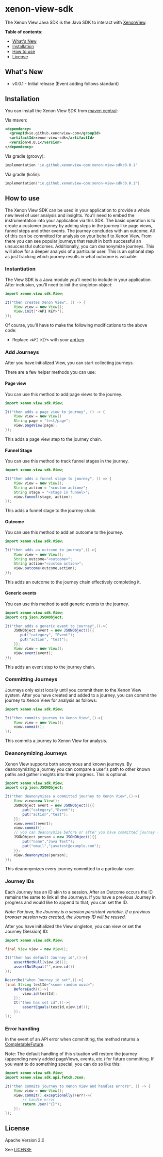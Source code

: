 # xenon-view-sdk
The Xenon View Java SDK is the Java SDK to interact with [XenonView](https://xenonview.com).

**Table of contents:**

* [What's New](#whats-new)
* [Installation](#installation)
* [How to use](#how-to-use)
* [License](#license)

## <a name="whats-new"></a>
## What's New
* v0.0.1 - Initial release (Event adding follows standard)


## <a name="installation"></a>
## Installation

You can install the Xenon View SDK from [maven central](https://search.maven.org/artifact/io.github.xenonview-com/xenon-view-sdk/0.0.1/jar):

Via maven:
```xml
<dependency>
  <groupId>io.github.xenonview-com</groupId>
  <artifactId>xenon-view-sdk</artifactId>
  <version>0.0.1</version>
</dependency>
```

Via gradle (groovy):
```groovy
implementation 'io.github.xenonview-com:xenon-view-sdk:0.0.1'
```

Via gradle (kolin):
```kotlin
implementation("io.github.xenonview-com:xenon-view-sdk:0.0.1")
```
## <a name="how-to-use"></a>
## How to use

The Xenon View SDK can be used in your application to provide a whole new level of user analysis and insights. You'll need to embed the instrumentation into your application via this SDK. The basic operation is to create a customer journey by adding steps in the journey like page views, funnel steps and other events. The journey concludes with an outcome. All of this can be committed for analysis on your behalf to Xenon View. From there you can see popular journeys that result in both successful an unsuccessful outcomes. Additionally, you can deanonymize journeys. This will allow for a deeper analysis of a particular user. This is an optional step as just tracking which journey results in what outcome is valuable.

### Instantiation
The View SDK is a Java module you'll need to include in your application. After inclusion, you'll need to init the singleton object:

```java
import xenon.view.sdk.View;

It("then creates Xenon View", () -> {
    View view = new View();
    View.init('<API KEY>');
});
```
Of course, you'll have to make the following modifications to the above code:
- Replace `<API KEY>` with your [api key](https://xenonview.com/api-get)

### Add Journeys
After you have initialized View, you can start collecting journeys.

There are a few helper methods you can use:

#### Page view
You can use this method to add page views to the journey.

```java
import xenon.view.sdk.View;

It("then adds a page view to journey", () -> {
    View view = new View()
    String page = "test/page";
    view.pageView(page);
});
```
This adds a page view step to the journey chain.


#### Funnel Stage
You can use this method to track funnel stages in the journey.

```java
import xenon.view.sdk.View;

It("then adds a funnel stage to journey", () => {
    View view = new View();
    String action = "<custom action>";
    String stage = "<stage in funnel>";
    view.funnel(stage, action);
});
```
This adds a funnel stage to the journey chain.

#### Outcome
You can use this method to add an outcome to the journey.

```java
import xenon.view.sdk.View;

It("then adds an outcome to journey",()->{
    View view = new View();
    String outcome="<outcome>";
    String action="<custom action>";
    view.outcome(outcome,action);
});
```
This adds an outcome to the journey chain effectively completing it.



#### Generic events
You can use this method to add generic events to the journey.

```java
import xenon.view.sdk.View;
import org.json.JSONObject;

It("then adds a generic event to journey",()->{
    JSONObject event = new JSONObject(){{
       put("category", "Event");
       put("action", "test");
    }};  
    View view = new View();    
    view.event(event);
});
```
This adds an event step to the journey chain.

### Committing Journeys

Journeys only exist locally until you commit them to the Xenon View system. After you have created and added to a journey, you can commit the journey to Xenon View for analysis as follows:

```java
import xenon.view.sdk.View;

It("then commits journey to Xenon View",()->{
    View view = new View();
    view.commit();
});
```
This commits a journey to Xenon View for analysis.

### Deanonymizing Journeys

Xenon View supports both anonymous and known journeys. By deanonymizing a journey you can compare a user's path to other known paths and gather insights into their progress. This is optional.

```java
import xenon.view.sdk.View;
import org.json.JSONObject;

It("then deanonymizes a committed journey to Xenon View",()->{
    View view=new View();
    JSONObject event = new JSONObject(){{
        put("category","Event");
        put("action","test");
    }};
    view.event(event);
    view.commit();
    // you can deanonymize before or after you have committed journey (in this case after):
    JSONObject person = new JSONObject(){{
        put("name","Java Test");
        put("email","javatest@example.com");
    }};
    view.deanonymize(person);
});
```
This deanonymizes every journey committed to a particular user.


### Journey IDs
Each Journey has an ID akin to a session. After an Outcome occurs the ID remains the same to link all the Journeys. If you have a previous Journey in progress and would like to append to that, you can set the ID.

*Note: For java, the Journey is a session persistent variable. If a previous browser session was created, the Journey ID will be reused.*

After you have initialized the View singleton, you can view or set the Journey (Session) ID:

```java
import xenon.view.sdk.View;

final View view = new View();

It("then has default Journey id",()->{
    assertNotNull(view.id());
    assertNotEqual("",view.id())
});

Describe("when Journey id set",()->{
final String testId="<some random uuid>";
    BeforeEach(()->{
        view.id(testId);
    });
    It("then has set id",()->{
        assertEquals(testId,view.id());
    });
});
```

### Error handling
In the event of an API error when committing, the method returns a [CompletableFuture](https://docs.oracle.com/javase/8/docs/api/java/util/concurrent/CompletableFuture.html).

Note: The default handling of this situation will restore the journey (appending newly added pageViews, events, etc.) for future committing. If you want to do something special, you can do so like this:

```java
import xenon.view.sdk.View;
import xenon.view.sdk.api.fetch.Json;

It("then commits journey to Xenon View and handles errors", () -> {
    View view = new View();
    view.commit().exceptionally((err)->{
        // handle error
        return Json("{}");
    });
});
```

## <a name="license"></a>
## License

Apache Version 2.0

See [LICENSE](https://github.com/xenonview-com/view-java-sdk/blob/main/LICENSE)
